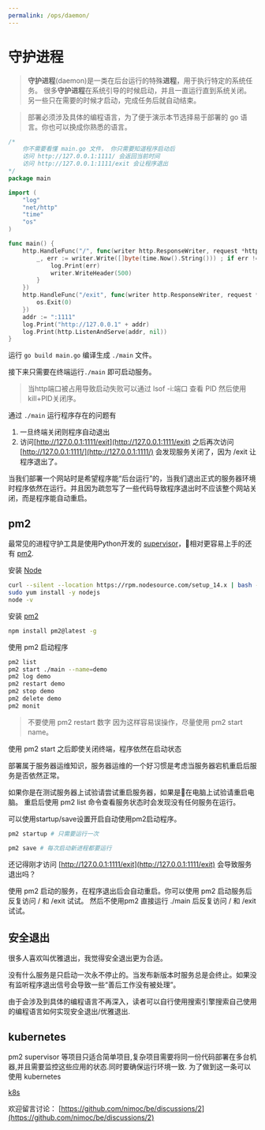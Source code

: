 ```yaml
---
permalink: /ops/daemon/
---
```

# 守护进程

> **守护进程**\(daemon\)是一类在后台运行的特殊**进程**，用于执行特定的系统任务。 很多**守护进程**在系统引导的时候启动，并且一直运行直到系统关闭。 另一些只在需要的时候才启动，完成任务后就自动结束。

> 部署必须涉及具体的编程语言，为了便于演示本节选择易于部署的 go 语言。你也可以换成你熟悉的语言。


```go
/*
    你不需要看懂 main.go 文件， 你只需要知道程序启动后
    访问 http://127.0.0.1:1111/ 会返回当前时间
    访问 http://127.0.0.1:1111/exit 会让程序退出
*/
package main

import (
    "log"
    "net/http"
    "time"
    "os"
)

func main() {
    http.HandleFunc("/", func(writer http.ResponseWriter, request *http.Request) {
        _, err := writer.Write([]byte(time.Now().String())) ; if err != nil {
            log.Print(err)
            writer.WriteHeader(500)
        }
    })
    http.HandleFunc("/exit", func(writer http.ResponseWriter, request *http.Request) {
        os.Exit(0)
    })
    addr := ":1111"
    log.Print("http://127.0.0.1" + addr)
    log.Print(http.ListenAndServe(addr, nil))
}
```

运行 `go build main.go` 编译生成 `./main` 文件。

接下来只需要在终端运行`./main` 即可启动服务。

> 当http端口被占用导致启动失败可以通过 lsof -i:端口 查看 PID 然后使用 kill+PID关闭序。

通过 `./main` 运行程序存在的问题有

1. 一旦终端关闭则程序自动退出
2. 访问[http://127.0.0.1:1111/exit](http://127.0.0.1:1111/exit) 之后再次访问 [http://127.0.0.1:1111/](http://127.0.0.1:1111/) 会发现服务关闭了，因为 /exit 让程序退出了。

当我们部署一个网站时是希望程序能“后台运行”的，当我们退出正式的服务器环境时程序依然在运行。并且因为疏忽写了一些代码导致程序退出时不应该整个网站关闭，而是程序能自动重启。

## pm2 <a id="pm2"></a>

最常见的进程守护工具是使用Python开发的 [supervisor](https://cn.bing.com/search?q=supervisor)，相对更容易上手的还有 [pm2](https://cn.bing.com/search?q=pm2).

安装 [Node](https://nodejs.org/)

```bash
curl --silent --location https://rpm.nodesource.com/setup_14.x | bash -
sudo yum install -y nodejs
node -v
```

安装 [pm2](https://pm2.keymetrics.io/)

```bash
npm install pm2@latest -g
```

使用 pm2 启动程序

```bash
pm2 list
pm2 start ./main --name=demo
pm2 log demo
pm2 restart demo
pm2 stop demo
pm2 delete demo
pm2 monit
```

> 不要使用 pm2 restart 数字 因为这样容易误操作，尽量使用 pm2 start name。

使用 pm2 start 之后即使关闭终端，程序依然在启动状态

部署属于服务器运维知识，服务器运维的一个好习惯是考虑当服务器宕机重启后服务是否依然正常。

如果你是在测试服务器上试验请尝试重启服务器，如果是在电脑上试验请重启电脑。 重启后使用 pm2 list 命令查看服务状态时会发现没有任何服务在运行。

可以使用startup/save设置开启自动使用pm2启动程序。

```bash
pm2 startup # 只需要运行一次

pm2 save # 每次启动新进程都要运行
```

还记得刚才访问 [http://127.0.0.1:1111/exit](http://127.0.0.1:1111/exit) 会导致服务退出吗？

使用 pm2 启动的服务，在程序退出后会自动重启。你可以使用 pm2 启动服务后反复访问 / 和 /exit 试试。 然后不使用pm2 直接运行 ./main 后反复访问 / 和 /exit 试试。

## 安全退出 <a id="safe-exit"></a>

很多人喜欢叫优雅退出，我觉得安全退出更为合适。

没有什么服务是只启动一次永不停止的。当发布新版本时服务总是会终止。如果没有监听程序退出信号会导致一些“善后工作没有被处理”。

由于会涉及到具体的编程语言不再深入，读者可以自行使用搜索引擎搜索自己使用的编程语言如何实现安全退出/优雅退出.

## kubernetes <a id="k8s"></a>

pm2 supervisor 等项目只适合简单项目,复杂项目需要将同一份代码部署在多台机器,并且需要监控这些应用的状态.同时要确保运行环境一致. 为了做到这一条可以使用 kubernetes

[k8s](./k8s.md)

欢迎留言讨论： [https://github.com/nimoc/be/discussions/2](https://github.com/nimoc/be/discussions/2)

